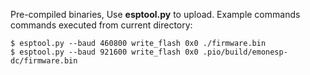 Pre-compiled binaries,
Use **esptool.py** to upload.
Example commands commands executed from current directory:<br>

    $ esptool.py --baud 460800 write_flash 0x0 ./firmware.bin
    $ esptool.py --baud 921600 write_flash 0x0 .pio/build/emonesp-dc/firmware.bin
